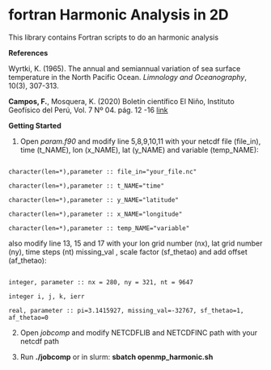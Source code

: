 # fortran Harmonic Analysis in 2D

This library contains Fortran scripts to do an harmonic analysis

**References**

Wyrtki, K. (1965). The annual and semiannual variation of sea surface temperature in the North Pacific Ocean. *Limnology and Oceanography*, 10(3), 307-313.

 **Campos, F.**, Mosquera, K. (2020) Boletín científico El Niño, Instituto Geofísico del Perú, Vol. 7 Nº 04. pág. 12 -16 [link](https://repositorio.igp.gob.pe/bitstream/handle/20.500.12816/4890/Campos%26Mosquera_2020_Validacion_del_ciclo_anual_de_la_temperatura_superficial.pdf?sequence=1&isAllowed=y)
 
 
 **Getting Started**

1. Open *param.f90* and modify line 5,8,9,10,11 with your netcdf file (file_in), time (t_NAME), lon (x_NAME), lat (y_NAME) and variable (temp_NAME):
 ```

 character(len=*),parameter :: file_in="your_file.nc"

 character(len=*),parameter :: t_NAME="time"

 character(len=*),parameter :: y_NAME="latitude"

 character(len=*),parameter :: x_NAME="longitude"

 character(len=*),parameter :: temp_NAME="variable"
 ```
 
 also modify line 13, 15 and 17 with your lon grid number (nx), lat grid number (ny), time steps (nt) missing_val , scale factor (sf_thetao) and add offset (af_thetao):
 ```
 
 integer, parameter :: nx = 280, ny = 321, nt = 9647

 integer i, j, k, ierr

 real, parameter :: pi=3.1415927, missing_val=-32767, sf_thetao=1, af_thetao=0
 ```
 
 2. Open *jobcomp* and modify NETCDFLIB and NETCDFINC path with your netcdf path
 
 3. Run **./jobcomp** or in slurm: **sbatch openmp_harmonic.sh**
